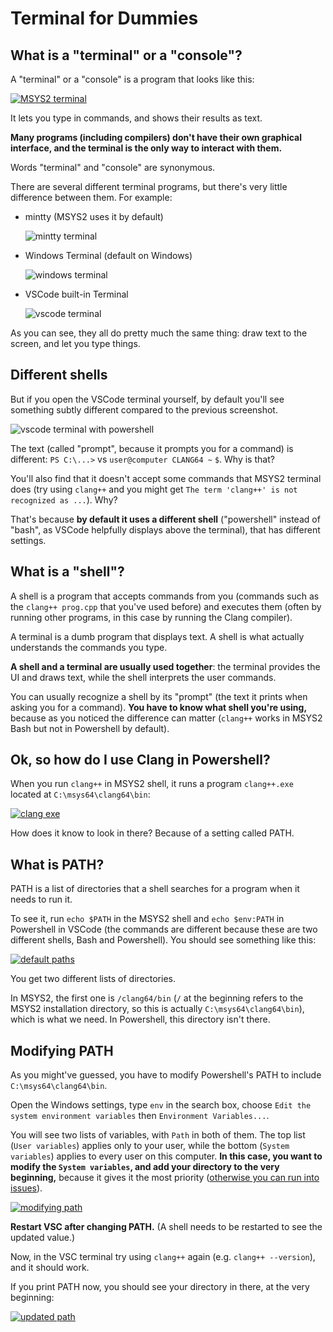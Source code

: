 # Terminal for Dummies

## What is a "terminal" or a "console"?

A "terminal" or a "console" is a program that looks like this:

[![MSYS2 terminal](/tooling/images/terminal.png)](/tooling/images/terminal.png)

It lets you type in commands, and shows their results as text.

**Many programs (including compilers) don't have their own graphical interface, and the terminal is the only way to interact with them.**

Words "terminal" and "console" are synonymous.

There are several different terminal programs, but there's very little difference between them. For example:

* mintty (MSYS2 uses it by default)

  ![mintty terminal](/tooling/images/terminal_mintty.png)

* Windows Terminal (default on Windows)

  ![windows terminal](/tooling/images/terminal_windows.png)

* VSCode built-in Terminal

  ![vscode terminal](/tooling/images/terminal_vscode.png)

As you can see, they all do pretty much the same thing: draw text to the screen, and let you type things.

## Different shells

But if you open the VSCode terminal yourself, by default you'll see something subtly different compared to the previous screenshot.

![vscode terminal with powershell](/tooling/images/terminal_vscode_powershell.png)

The text (called "prompt", because it prompts you for a command) is different: `PS C:\...>` vs `user@computer CLANG64 ~` `$`. Why is that?

You'll also find that it doesn't accept some commands that MSYS2 terminal does (try using `clang++` and you might get `The term 'clang++' is not recognized as ...`). Why?

That's because **by default it uses a different shell** ("powershell" instead of "bash", as VSCode helpfully displays above the terminal), that has different settings.

## What is a "shell"?

A shell is a program that accepts commands from you (commands such as the `clang++ prog.cpp` that you've used before) and executes them (often by running other programs, in this case by running the Clang compiler).

A terminal is a dumb program that displays text. A shell is what actually understands the commands you type.

**A shell and a terminal are usually used together**: the terminal provides the UI and draws text, while the shell interprets the user commands.

You can usually recognize a shell by its "prompt" (the text it prints when asking you for a command). **You have to know what shell you're using,** because as you noticed the difference can matter (`clang++` works in MSYS2 Bash but not in Powershell by default).

## Ok, so how do I use Clang in Powershell?

When you run `clang++` in MSYS2 shell, it runs a program `clang++.exe` located at `C:\msys64\clang64\bin`:

[![clang exe](/tooling/images/clang_exe.png)](/tooling/images/clang_exe.png)

How does it know to look in there? Because of a setting called PATH.

## What is PATH?

PATH is a list of directories that a shell searches for a program when it needs to run it.

To see it, run `echo $PATH` in the MSYS2 shell and `echo $env:PATH` in Powershell in VSCode (the commands are different because these are two different shells, Bash and Powershell). You should see something like this:

[![default paths](/tooling/images/default_shell_paths.png)](/tooling/images/default_shell_paths.png)

You get two different lists of directories.

In MSYS2, the first one is `/clang64/bin` (`/` at the beginning refers to the MSYS2 installation directory, so this is actually `C:\msys64\clang64\bin`), which is what we need. In Powershell, this directory isn't there.

## Modifying PATH

As you might've guessed, you have to modify Powershell's PATH to include `C:\msys64\clang64\bin`.

Open the Windows settings, type `env` in the search box, choose `Edit the system environment variables` then `Environment Variables...`.

You will see two lists of variables, with `Path` in both of them. The top list (`User variables`) applies only to your user, while the bottom (`System variables`) applies to every user on this computer. **In this case, you want to modify the `System variables`, and add your directory to the very beginning,** because it gives it the most priority ([otherwise you can run into issues](/tooling/articles/debugging_dll_issues.md)).

[![modifying path](/tooling/images/modifying_path.png)](/tooling/images/modifying_path.png)

**Restart VSC after changing PATH.** (A shell needs to be restarted to see the updated value.)

Now, in the VSC terminal try using `clang++` again (e.g. `clang++ --version`), and it should work.

If you print PATH now, you should see your directory in there, at the very beginning:

[![updated path](/tooling/images/updated_path.png)](/tooling/images/updated_path.png)
